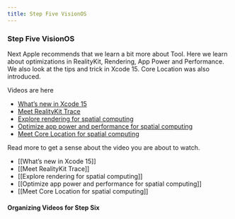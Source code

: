 ```yaml
---
title: Step Five VisionOS
---
```


### Step Five VisionOS

Next Apple recommends that we learn a bit more about Tool. Here we learn about optimizations in RealityKit, Rendering, App Power and Performance. We also look at the tips and trick in Xcode 15. Core Location was also introduced.

Videos are here
- [What’s new in Xcode 15](https://developer.apple.com/videos/play/wwdc2023/10165/)
- [Meet RealityKit Trace](https://developer.apple.com/videos/play/wwdc2023/10099/)
- [Explore rendering for spatial computing](https://developer.apple.com/videos/play/wwdc2023/10095/)
- [Optimize app power and performance for spatial computing](https://developer.apple.com/videos/play/wwdc2023/10100/)
- [Meet Core Location for spatial computing](https://developer.apple.com/videos/play/wwdc2023/10146/)

Read more to get a sense about the video you are about to watch. 
- [[What’s new in Xcode 15]]
- [[Meet RealityKit Trace]]
- [[Explore rendering for spatial computing]]
- [[Optimize app power and performance for spatial computing]]
- [[Meet Core Location for spatial computing]]


#### Organizing Videos for Step Six
